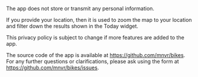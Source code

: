 The app does not store or transmit any personal information.

If you provide your location, then it is used to zoom the map to your
location and filter down the results shown in the Today widget.

This privacy policy is subject to change if more features are added to
the app.

The source code of the app is available at https://github.com/mnvr/bikes.
For any further questions or clarifications, please ask using the form
at https://github.com/mnvr/bikes/issues.
